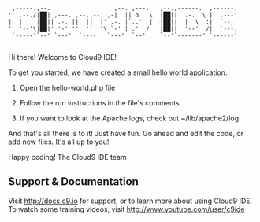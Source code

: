 
     ,-----.,--.                  ,--. ,---.   ,--.,------.  ,------.
    '  .--./|██| ,---. ,--.,--. ,-|  || o   \  |██||  .-.  \ |  .---'
    |  |    |██|| .-. ||  ||  |' .-. |`..'  |  |██||  |  \  :|  `--, 
    '  '--'\|██|' '-' ''  ''  '\ `-' | .'  /   |██||  '--'  /|  `---.
     `-----'`--' `---'  `----'  `---'  `--'    `--'`-------' `------'
    ----------------------------------------------------------------- 


Hi there! Welcome to Cloud9 IDE!

To get you started, we have created a small hello world application.

1) Open the hello-world.php file

2) Follow the run instructions in the file's comments

3) If you want to look at the Apache logs, check out ~/lib/apache2/log

And that's all there is to it! Just have fun. Go ahead and edit the code, 
or add new files. It's all up to you! 

Happy coding!
The Cloud9 IDE team


## Support & Documentation

Visit http://docs.c9.io for support, or to learn more about using Cloud9 IDE. 
To watch some training videos, visit http://www.youtube.com/user/c9ide
